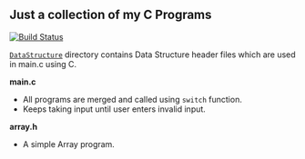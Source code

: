 Just a collection of my C Programs
---

[![Build Status](https://travis-ci.org/crazyuploader/C.svg?branch=master)](https://travis-ci.org/crazyuploader/C)

[`DataStructure`](/DataStructure) directory contains Data Structure header files which are used in main.c using C.

<b>main.c</b>
* All programs are merged and called using `switch` function.
* Keeps taking input until user enters invalid input.

<b>array.h</b>
* A simple Array program.
